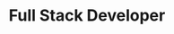 ---
layout: work-with-us-layout

title: Full Stack Developer

role:  <b> Role </b> <br> As the full-stack-developer  you are expected to develop web-apps and user interfaces for various tools and applications such as games and simulations that are based on requirements of the projects at FoV. The nature of our work means that projects span from complex simulations to data heavy interfaces to lightweight web apps. It would be of benefit if you have a voracious appetite for reading and imbibing the latest research and techniques along with the ability to quickly adapt. 

responsibilities: <b> Responsibilities </b> <br> <ul> <li>Designing, developing and documenting Django/Python or Ruby or Rails based web apps for our simulations and other policy related tools </li> <li>	Developing high fidelity components that interface with various data sources for our digital games </li>  <li>	Developing single and multiple dimension visualisation tools </li> <li>	Involved in testing (using manual and/or automated means) our simulations and games </li>  </ul>

skills: <b> Skills </b> <br> We are looking for someone with solid, strong fundamentals in Python or Ruby. You should have written a web application using bare metal techniques or used a mature framework like Django or Rails. We expect you to know how to connect to and use databases like PostgreSQL and/or MySQL using high performance libraries.

developmentskills: <b> Development Skills </b> <br> <ul> <li> Python/Ruby/Go </li> <li> Django/Rails/Hugo </li> <li> Javascript/Typescript </li> <li> Basics of D3.js and HighCharts </li> </ul>

techskills: <b> Technical Skills </b> <br> <ul> <li> Basic administration of a Linux server (Ubuntu/Debian)  <ul> <li> Manage package updates </li> <li>User management </li> <li> Disc management </li> <li> Installing DBMS applications </li> </ul> </li> <li> Manage Apache + Nginx system remotely <ul> <li> Hosting new websites </li> <li> Configuration for using SSL </li> <li> Modifying server name </li> </ul> </li> <li> Deploy and manage Django/Rails applications </li> </ul> 

bouns: <b> Bonus </b> <br> Proficiency in using GIS modules such as creating map interfaces or have a working knowledge of basic Java.

whyWorkForFov: <b>Why Work at Fields of View</b> <br> <ul> <li>We have collaborations with Indian and international universities, and you get access to cutting edge research in data and policy.</li> <li> Depending on your interest, you will contribute to research papers that we have published in major journals. </li> <li> Your work will contribute to applications in addressing social problems. </li> <li> The portfolio of projects done at Fields of View have paved the way for our colleagues to pursue Masters/Phd courses. </li> </ul>

applicationProcess: <b> The Application Process </b> <br> Please write to <a href="mailto://work@fieldsofview.in"> work@fieldsofview.in</a> with your CV and a few words about why you want to work with us. Women are strongly encouraged to apply. <p class="simple-content"> We will review your application and setup a quick phone call. The phone call acts as a good way to introduce yourself and for us to let you know a bit more about our work. This call will be followed up with an assignment.</p>  <p class="simple-content"> The assignment will involve a cross section of the kind of work you'll do with us &mdash; from research to drawing up a quick concept note to actually coding. You take as much time as you want to complete the assignment, but we've noted that it takes on average about 7 days to finish.</p> <p class="simple-content">If we like your approach to the assignment (and your code sample), we invite you to spend a day with us. You can pepper us with more questions and get to know the rest of the team. Once this is done, and if you like us and we like you, we will extend an offer within 3 days.</p>

notes: <b>Other Notes</b> <br> <ul> <li>Fields of View is a non-profit organisation.</li> <li>The position is based in Bangalore</li> <li>Our office is in JP Nagar, close to Rangashankara</li></ul>

ide: Developer

tag: Developer

category: _jd

permalink: /projects/work-with-us/fullstackdeveloper/

---